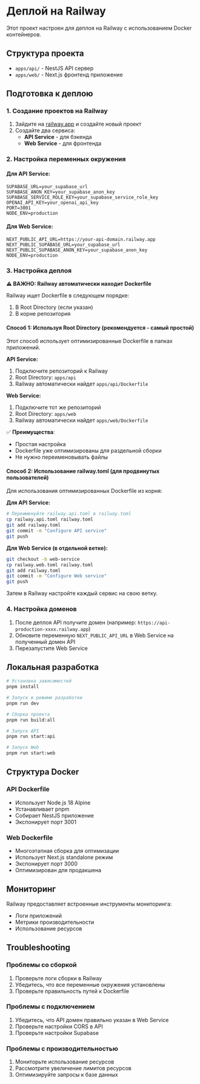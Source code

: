 # Деплой на Railway

Этот проект настроен для деплоя на Railway с использованием Docker контейнеров.

## Структура проекта

- `apps/api/` - NestJS API сервер
- `apps/web/` - Next.js фронтенд приложение

## Подготовка к деплою

### 1. Создание проектов на Railway

1. Зайдите на [railway.app](https://railway.app) и создайте новый проект
2. Создайте два сервиса:
   - **API Service** - для бэкенда
   - **Web Service** - для фронтенда

### 2. Настройка переменных окружения

#### Для API Service:
```env
SUPABASE_URL=your_supabase_url
SUPABASE_ANON_KEY=your_supabase_anon_key
SUPABASE_SERVICE_ROLE_KEY=your_supabase_service_role_key
OPENAI_API_KEY=your_openai_api_key
PORT=3001
NODE_ENV=production
```

#### Для Web Service:
```env
NEXT_PUBLIC_API_URL=https://your-api-domain.railway.app
NEXT_PUBLIC_SUPABASE_URL=your_supabase_url
NEXT_PUBLIC_SUPABASE_ANON_KEY=your_supabase_anon_key
NODE_ENV=production
```

### 3. Настройка деплоя

**⚠️ ВАЖНО: Railway автоматически находит Dockerfile**

Railway ищет Dockerfile в следующем порядке:
1. В Root Directory (если указан)
2. В корне репозитория

#### Способ 1: Используя Root Directory (рекомендуется - самый простой)
Этот способ использует оптимизированные Dockerfile в папках приложений.

**API Service:**
1. Подключите репозиторий к Railway
2. Root Directory: `apps/api`
3. Railway автоматически найдет `apps/api/Dockerfile`

**Web Service:**
1. Подключите тот же репозиторий
2. Root Directory: `apps/web`
3. Railway автоматически найдет `apps/web/Dockerfile`

✅ **Преимущества**: 
- Простая настройка
- Dockerfile уже оптимизированы для раздельной сборки
- Не нужно переименовывать файлы

#### Способ 2: Использование railway.toml (для продвинутых пользователей)
Для использования оптимизированных Dockerfile из корня:

**Для API Service:**
```bash
# Переименуйте railway.api.toml в railway.toml
cp railway.api.toml railway.toml
git add railway.toml
git commit -m "Configure API service"
git push
```

**Для Web Service (в отдельной ветке):**
```bash
git checkout -b web-service
cp railway.web.toml railway.toml
git add railway.toml
git commit -m "Configure Web service"
git push
```

Затем в Railway настройте каждый сервис на свою ветку.

### 4. Настройка доменов

1. После деплоя API получите домен (например: `https://api-production-xxxx.railway.app`)
2. Обновите переменную `NEXT_PUBLIC_API_URL` в Web Service на полученный домен API
3. Перезапустите Web Service

## Локальная разработка

```bash
# Установка зависимостей
pnpm install

# Запуск в режиме разработки
pnpm run dev

# Сборка проекта
pnpm run build:all

# Запуск API
pnpm run start:api

# Запуск Web
pnpm run start:web
```

## Структура Docker

### API Dockerfile
- Использует Node.js 18 Alpine
- Устанавливает pnpm
- Собирает NestJS приложение
- Экспонирует порт 3001

### Web Dockerfile
- Многоэтапная сборка для оптимизации
- Использует Next.js standalone режим
- Экспонирует порт 3000
- Оптимизирован для продакшена

## Мониторинг

Railway предоставляет встроенные инструменты мониторинга:
- Логи приложений
- Метрики производительности
- Использование ресурсов

## Troubleshooting

### Проблемы со сборкой
1. Проверьте логи сборки в Railway
2. Убедитесь, что все переменные окружения установлены
3. Проверьте правильность путей к Dockerfile

### Проблемы с подключением
1. Убедитесь, что API домен правильно указан в Web Service
2. Проверьте настройки CORS в API
3. Проверьте настройки Supabase

### Проблемы с производительностью
1. Мониторьте использование ресурсов
2. Рассмотрите увеличение лимитов ресурсов
3. Оптимизируйте запросы к базе данных
